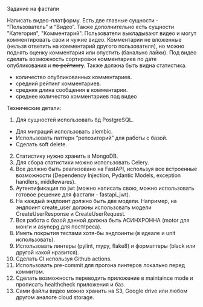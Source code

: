 Задание на фастапи

Написать видео-платформу. Есть две главные сущности - “Пользователь” и “Видео”. Также дополнительно есть сущности "Категория", "Комментарий". Пользователи выкладывают видео и могут комментировать свои и чужие видео. Комментарии не вложенные (нельзя ответить на комментарий другого пользователя), но можно поднять оценку комментария или опустить (банально лайки). Под видео сделать возможность сортировки комментариев по дате опубликования и ~~по рейтингу~~. Также должна быть видна статистика.
 - количество опубликованных комментариев.
 - средний рейтинг комментариев.
 - средняя длина сообщения в комментарии.
 - среднее количество комментариев под видео

Технические детали:
 1. Для сущностей использовать бд PostgreSQL.
  * Для миграций использовать alembic.
  * Использовать паттерн “репозиторий” для работы с базой.
  * Сделать soft delete.
 2. Статистику нужно хранить в MongoDB.
 3. Для сбора статистики можно использовать Celery.
 4. Все должно быть реализовано на FastAPI, используя все встроенные возможности (Dependency Injection, Pydantic Models, exception handlers, middlewares).
 5. Аутентификация по jwt (можно написать свою, можно использовать готовое решение для фастапи - fastapi_jwt).
 6. На каждый эндпоинт должно быть две модели. Например, на эндпоинт create_user должны использовать модели CreateUserResponse и CreateUserRequest.
 7. Вся работа с базой данной должна быть АСИНХРОННА (motor для монги и asyncpg для постгреса).
 8. Иметь покрытия тестами хотя-бы эндпоинты (в идеале и unit использовать).
 9. Использовать линтеры (pylint, mypy, flake8) и форматтеры (black или другой какой нравится).
 10. Сделать CI используя Github actions. 
 11. Использовать pre-commit для прогона линтеров локально перед коммитом. 
 12. Сделать возможность переводить приложение в maintaince mode и прописать healthcheck приложения и баз. 
 13. Сами файлы видео можно хранить на S3, Google drive или любом другом аналогe cloud storage.